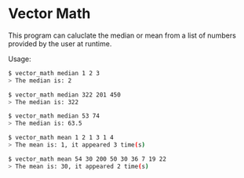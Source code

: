 # Vector Math

This program can caluclate the median or mean from a list of numbers provided by the user at runtime.

Usage:
```bash
$ vector_math median 1 2 3
> The median is: 2

$ vector_math median 322 201 450
> The median is: 322

$ vector_math median 53 74
> The median is: 63.5

$ vector_math mean 1 2 1 3 1 4
> The mean is: 1, it appeared 3 time(s)

$ vector_math mean 54 30 200 50 30 36 7 19 22
> The mean is: 30, it appeared 2 time(s)

```
